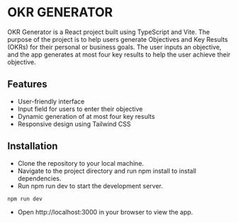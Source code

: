 # OKR GENERATOR

OKR Generator is a React project built using TypeScript and Vite. The purpose of the project is to help users generate Objectives and Key Results (OKRs) for their personal or business goals. The user inputs an objective, and the app generates at most four key results to help the user achieve their objective.

## Features

- User-friendly interface
- Input field for users to enter their objective
- Dynamic generation of at most four key results
- Responsive design using Tailwind CSS

## Installation

- Clone the repository to your local machine.
- Navigate to the project directory and run npm install to install dependencies.
- Run npm run dev to start the development server.
```javascript
npm run dev
```
- Open http://localhost:3000 in your browser to view the app.

